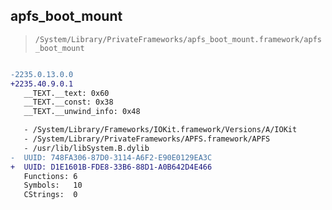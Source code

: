 ## apfs_boot_mount

> `/System/Library/PrivateFrameworks/apfs_boot_mount.framework/apfs_boot_mount`

```diff

-2235.0.13.0.0
+2235.40.9.0.1
   __TEXT.__text: 0x60
   __TEXT.__const: 0x38
   __TEXT.__unwind_info: 0x48

   - /System/Library/Frameworks/IOKit.framework/Versions/A/IOKit
   - /System/Library/PrivateFrameworks/APFS.framework/APFS
   - /usr/lib/libSystem.B.dylib
-  UUID: 748FA306-87D0-3114-A6F2-E90E0129EA3C
+  UUID: D1E1601B-FDE8-33B6-88D1-A0B642D4E466
   Functions: 6
   Symbols:   10
   CStrings:  0

```
